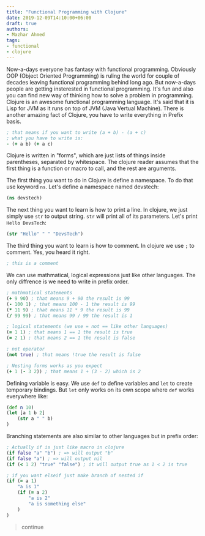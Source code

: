 ```yaml
---
title: "Functional Programming with Clojure"
date: 2019-12-09T14:10:00+06:00
draft: true
authors:
- Mazhar Ahmed
tags:
- functional
- clojure
---
```


Now-a-days everyone has fantasy with functional programming. Obviously OOP (Object Oriented Programming) is ruling the world
for couple of decades leaving functional programming behind long ago. But now-a-days people are getting insterested in
functional programming. It's fun and also you can find new way of thinking how to solve a problem in programming. Clojure
is an awesome functional programming language. It's said that it is Lisp for JVM as it runs on top of JVM (Java Vertual Machine).
There is another amazing fact of Clojure, you have to write everything in Prefix basis.

```clojure
; that means if you want to write (a + b) - (a + c)
; what you have to write is:
- (+ a b) (+ a c)
```

Clojure is written in "forms", which are just lists of things inside parentheses, separated by whitespace. The clojure reader assumes that the first thing is a function or macro to call, and the rest are arguments.

The first thing you want to do in Clojure is define a namespace. To do that use keyword `ns`. Let's define a namespace named devstech:

```clojure
(ns devstech)
```

The next thing you want to learn is how to print a line. In clojure, we just simply use `str` to output string. `str` will print all of its parameters. Let's print `Hello DevsTech`:

```clojure
(str "Hello" " " "DevsTech")
```

The third thing you want to learn is how to comment. In clojure we use `;` to comment. Yes, you heard it right.

```clojure
; this is a comment
```

We can use mathmatical, logical expressions just like other languages. The only diffrence is we need to write in prefix order.

```clojure
; mathmatical statements
(+ 9 90) ; that means 9 + 90 the result is 99
(- 100 1) ; that means 100 - 1 the result is 99
(* 11 9) ; that means 11 * 9 the result is 99
(/ 99 99) ; that means 99 / 99 the result is 1

; logical statements (we use = not == like other languages)
(= 1 1) ; that means 1 == 1 the result is true
(= 2 1) ; that means 2 == 1 the result is false

; not operator
(not true) ; that means !true the result is false

; Nesting forms works as you expect
(+ 1 (- 3 2)) ; that means 1 + (3 - 2) which is 2
```

Defining variable is easy. We use `def` to define variables and `let` to create temporary bindings. But `let` only works on its own scope where `def` works everywhere like:

```clojure
(def n 10)
(let [a 1 b 2]
    (str a " " b)
)
```

Branching statements are also similar to other languages but in prefix order:

```clojure
; Actually if is just like macro in clojure
(if false "a" "b") ; => will output "b"
(if false "a") ; => will output nil
(if (< 1 2) "true" "false") ; it will output true as 1 < 2 is true

; if you want elseif just make branch of nested if
(if (= a 1)
    "a is 1"
    (if (= a 2)
        "a is 2"
        "a is something else"
    )
)
```


> continue
